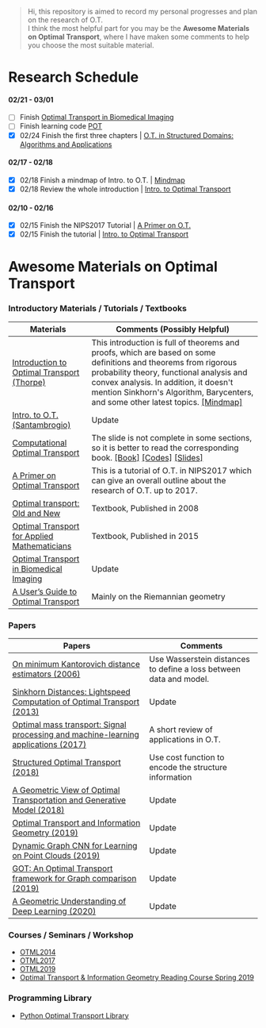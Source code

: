 > Hi, this repository is aimed to record my personal progresses and plan on the research of O.T.\
> I think the most helpful part for you may be the **Awesome Materials on Optimal Transport**, where I have maken some comments to help you choose the most suitable material.

# Research Schedule
#### 02/21 - 03/01
- [ ] Finish [Optimal Transport in Biomedical Imaging](http://imagedatascience.com/transport/tutorials_miccai18.html)
- [ ] Finish learning code [POT](https://github.com/pkomiske/POT)
- [x] 02/24 Finish the first three chapters | [O.T. in Structured Domains: Algorithms and Applications](http://people.csail.mit.edu/davidam/assets/publications/PhD_thesis/PhDThesis.pdf)

#### 02/17 - 02/18
- [x] 02/18 Finish a mindmap of Intro. to O.T. | [Mindmap](./images/Mindmap_Intro_ot.png)
- [x] 02/18 Review the whole introduction | [Intro. to Optimal Transport](http://www.math.cmu.edu/~mthorpe/OTNotes)

#### 02/10 - 02/16
- [x] 02/15 Finish the NIPS2017 Tutorial | [A Primer on O.T.](https://nips.cc/Conferences/2017/ScheduleMultitrack?event=8736)
- [x] 02/15 Finish the tutorial | [Intro. to Optimal Transport](http://www.math.cmu.edu/~mthorpe/OTNotes)

# Awesome Materials on Optimal Transport

### Introductory Materials / Tutorials / Textbooks
| Materials  | Comments (Possibly Helpful) |
|---|---|
| [Introduction to Optimal Transport (Thorpe)](http://www.math.cmu.edu/~mthorpe/OTNotes) | This introduction is full of theorems and proofs, which are based on some definitions and theorems from rigorous probability theory, functional analysis and convex analysis. In addition, it doesn't mention Sinkhorn's Algorithm, Barycenters, and some other latest topics. [[Mindmap]](./images/Mindmap_Intro_ot.png) |
| [Intro. to O.T. (Santambrogio)](https://arxiv.org/pdf/1009.3856.pdf) | Update |
| [Computational Optimal Transport](https://optimaltransport.github.io/)  | The slide is not complete in some sections, so it is better to read the corresponding book. [[Book]](https://arxiv.org/pdf/1803.00567.pdf)  [[Codes]](https://github.com/optimaltransport/optimaltransport.github.io/tree/master/code)  [[Slides]](https://optimaltransport.github.io/slides-peyre/CourseOT.pdf) |
| [A Primer on Optimal Transport](https://nips.cc/Conferences/2017/ScheduleMultitrack?event=8736) | This is a tutorial of O.T. in NIPS2017 which can give an overall outline about the research of O.T. up to 2017. |
| [Optimal transport: Old and New](https://cedricvillani.org/sites/dev/files/old_images/2012/08/preprint-1.pdf) | Textbook, Published in 2008 |
| [Optimal Transport for Applied Mathematicians](http://www.math.toronto.edu/~mccann/assignments/477/Santambrogio15.pdf)| Textbook, Published in 2015 |
| [Optimal Transport in Biomedical Imaging](http://imagedatascience.com/transport/tutorials_miccai18.html) | Update |
| [A User’s Guide to Optimal Transport](https://webusers.imj-prg.fr/~nicola.gigli/Site/Publications_files/users_guide%20-%20final.pdf) | Mainly on the Riemannian geometry |

### Papers
| Papers  | Comments  |
|---|---|
| [On minimum Kantorovich distance estimators (2006)](https://www.sciencedirect.com/science/article/pii/S0167715206000381) | Use Wasserstein distances to define a loss between data and model. |
| [Sinkhorn Distances: Lightspeed Computation of Optimal Transport (2013)](https://papers.nips.cc/paper/4927-sinkhorn-distances-lightspeed-computation-of-optimal-transport.pdf) | Update |
| [Optimal mass transport: Signal processing and machine-learning applications (2017)](https://ieeexplore.ieee.org/stamp/stamp.jsp?arnumber=7974883) | A short review of applications in O.T. |
| [Structured Optimal Transport (2018)](http://people.csail.mit.edu/davidam/assets/publications/2018_structured_ot/AISTATS2018_Structured.pdf) | Use cost function to encode the structure information |
| [A Geometric View of Optimal Transportation and Generative Model (2018)](https://www.sciencedirect.com/science/article/pii/S0167839618301249) | Update |
| [Optimal Transport and Information Geometry (2019)](https://arxiv.org/pdf/1906.00030.pdf) | Update |
| [Dynamic Graph CNN for Learning on Point Clouds (2019)](https://dl.acm.org/doi/pdf/10.1145/3326362)| Update |
| [GOT: An Optimal Transport framework for Graph comparison (2019)](https://papers.nips.cc/paper/9539-got-an-optimal-transport-framework-for-graph-comparison.pdf) | Update |
| [A Geometric Understanding of Deep Learning (2020)](https://www.sciencedirect.com/science/article/pii/S2095809919302279) | Update |

### Courses / Seminars / Workshop
- [OTML2014](http://www.iip.ist.i.kyoto-u.ac.jp/OTML2014/doku.php)
- [OTML2017](http://otml17.marcocuturi.net/)
- [OTML2019](https://sites.google.com/view/otml2019/home?authuser=0)
- [Optimal Transport & Information Geometry Reading Course Spring 2019](https://dsweber2.github.io/Optimal-Transport-Information-Geometry/)

### Programming Library
- [Python Optimal Transport Library](https://buildmedia.readthedocs.org/media/pdf/pot/latest/pot.pdf)
